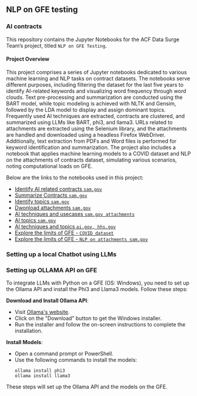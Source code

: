 ## NLP on GFE testing
### **AI contracts**

This repository contains the Jupyter Notebooks for the ACF Data Surge Team’s project, titled `NLP on GFE Testing`. 

#### **Project Overview**
This project comprises a series of Jupyter notebooks dedicated to various machine learning and NLP tasks on contract datasets. The notebooks serve different purposes, including filtering the dataset for the last five years to identify AI-related keywords and visualizing word frequency through word clouds. Text pre-processing and summarization are conducted using the BART model, while topic modeling is achieved with NLTK and Gensim, followed by the LDA model to display and assign dominant topics. Frequently used AI techniques are extracted, contracts are clustered, and summarized using LLMs like BART, phi3, and llama3. URLs related to attachments are extracted using the Selenium library, and the attachments are handled and downloaded using a headless Firefox WebDriver. Additionally, text extraction from PDFs and Word files is performed for keyword identification and summarization. The project also includes a notebook that applies machine learning models to a COVID dataset and NLP on the attachments of contracts dataset, simulating various scenarios, noting computational loads on GFE.

Below are the links to the notebooks used in this project:
- [Identify AI related contracts `sam.gov`](https://github.com/HHS/acf-nlp-on-gfe-testing/blob/main/code/Get_AI_contracts_s1.ipynb)
- [Summarize Contracts `sam.gov`](https://github.com/HHS/acf-nlp-on-gfe-testing/blob/main/code/AI_contracts_summarization_s1.ipynb)
- [Identify topics `sam.gov`](https://github.com/HHS/acf-nlp-on-gfe-testing/blob/main/code/AI_contracts_topics_s1.ipynb)
- [Dwonload attachments `sam.gov`](https://github.com/HHS/acf-nlp-on-gfe-testing/blob/main/code/Get_attachments_s2.ipynb)
- [AI techniques and usecases `sam.gov attachments`](https://github.com/HHS/acf-nlp-on-gfe-testing/blob/main/code/use_cases_topics_sam_attachments_s3.ipynb)
- [AI topics `sam.gov`](https://github.com/HHS/acf-nlp-on-gfe-testing/blob/main/code/use_cases_topics_sam_csv_s3.ipynb)
- [AI techniques and topics `ai.gov, hhs.gov`](https://github.com/HHS/acf-nlp-on-gfe-testing/blob/main/code/use_cases_topics_s3.ipynb)
- [Explore the limits of GFE - `COVID dataset`](https://github.com/HHS/acf-nlp-on-gfe-testing/blob/main/code/NLP_GFElimits_Covid_s1.ipynb)
- [Explore the limits of GFE - `NLP on attachments sam.gov`](https://github.com/HHS/acf-nlp-on-gfe-testing/blob/main/code/NLP_GFElimits_AIcontracts_s2.ipynb)

### Setting up a local Chatbot using LLMs





### Setting up OLLAMA API on GFE
To integrate LLMs with Python on a GFE (OS: Windows), you need to set up the Ollama API and install the Phi3 and Llama3 models. Follow these steps:

**Download and Install Ollama API**:
   - Visit [Ollama's website](https://www.ollama.com/).
   - Click on the "Download" button to get the Windows installer.
   - Run the installer and follow the on-screen instructions to complete the installation.

**Install Models**:
   - Open a command prompt or PowerShell.
   - Use the following commands to install the models:
     ```
     ollama install phi3
     ollama install llama3
     ```

These steps will set up the Ollama API and the models on the GFE.